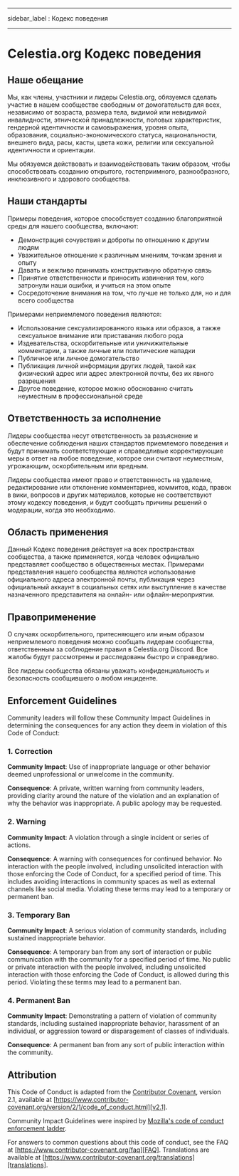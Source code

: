 - - -
sidebar_label : Кодекс поведения
- - -

# Celestia.org Кодекс поведения

## Наше обещание

Мы, как члены, участники и лидеры Celestia.org, обязуемся сделать участие в нашем сообществе свободным от домогательств для всех, независимо от возраста, размера тела, видимой или невидимой инвалидности, этнической принадлежности, половых характеристик, гендерной идентичности и самовыражения, уровня опыта, образования, социально-экономического статуса, национальности, внешнего вида, расы, касты, цвета кожи, религии или сексуальной идентичности и ориентации.

Мы обязуемся действовать и взаимодействовать таким образом, чтобы способствовать созданию открытого, гостеприимного, разнообразного, инклюзивного и здорового сообщества.

## Наши стандарты

Примеры поведения, которое способствует созданию благоприятной среды для нашего сообщества, включают:

* Демонстрация сочувствия и доброты по отношению к другим людям
* Уважительное отношение к различным мнениям, точкам зрения и опыту
* Давать и вежливо принимать конструктивную обратную связь
* Принятие ответственности и приносить извинения тем, кого затронули наши ошибки, и учиться на этом опыте
* Сосредоточение внимания на том, что лучше не только для, но и для всего сообщества

Примерами неприемлемого поведения являются:

* Использование сексуализированного языка или образов, а также сексуальное внимание или приставания любого рода
* Издевательства, оскорбительные или уничижительные комментарии, а также личные или политические нападки
* Публичное или личное домогательство
* Публикация личной информации других людей, такой как физический адрес или адрес электронной почты, без их явного разрешения
* Другое поведение, которое можно обоснованно считать неуместным в профессиональной среде

## Ответственность за исполнение

Лидеры сообщества несут ответственность за разъяснение и обеспечение соблюдения наших стандартов приемлемого поведения и будут принимать соответствующие и справедливые корректирующие меры в ответ на любое поведение, которое они считают неуместным, угрожающим, оскорбительным или вредным.

Лидеры сообщества имеют право и ответственность на удаление, редактирование или отклонение комментариев, коммитов, кода, правок в вики, вопросов и других материалов, которые не соответствуют этому кодексу поведения, и будут сообщать причины решений о модерации, когда это необходимо.

## Область применения

Данный Кодекс поведения действует на всех пространствах сообщества, а также применяется, когда человек официально представляет сообщество в общественных местах. Примерами представления нашего сообщества являются использование официального адреса электронной почты, публикация через официальный аккаунт в социальных сетях или выступление в качестве назначенного представителя на онлайн- или офлайн-мероприятии.

## Правоприменение

О случаях оскорбительного, притесняющего или иным образом неприемлемого поведения можно сообщать лидерам сообщества, ответственным за соблюдение правил в Celestia.org Discord. Все жалобы будут рассмотрены и расследованы быстро и справедливо.

Все лидеры сообщества обязаны уважать конфиденциальность и безопасность сообщившего о любом инциденте.

## Enforcement Guidelines

Community leaders will follow these Community Impact Guidelines in determining the consequences for any action they deem in violation of this Code of Conduct:

### 1. Correction

**Community Impact**: Use of inappropriate language or other behavior deemed unprofessional or unwelcome in the community.

**Consequence**: A private, written warning from community leaders, providing clarity around the nature of the violation and an explanation of why the behavior was inappropriate. A public apology may be requested.

### 2. Warning

**Community Impact**: A violation through a single incident or series of actions.

**Consequence**: A warning with consequences for continued behavior. No interaction with the people involved, including unsolicited interaction with those enforcing the Code of Conduct, for a specified period of time. This includes avoiding interactions in community spaces as well as external channels like social media. Violating these terms may lead to a temporary or permanent ban.

### 3. Temporary Ban

**Community Impact**: A serious violation of community standards, including sustained inappropriate behavior.

**Consequence**: A temporary ban from any sort of interaction or public communication with the community for a specified period of time. No public or private interaction with the people involved, including unsolicited interaction with those enforcing the Code of Conduct, is allowed during this period. Violating these terms may lead to a permanent ban.

### 4. Permanent Ban

**Community Impact**: Demonstrating a pattern of violation of community standards, including sustained inappropriate behavior, harassment of an individual, or aggression toward or disparagement of classes of individuals.

**Consequence**: A permanent ban from any sort of public interaction within the community.

## Attribution

This Code of Conduct is adapted from the [Contributor Covenant][homepage], version 2.1, available at [https://www.contributor-covenant.org/version/2/1/code_of_conduct.html][v2.1].

Community Impact Guidelines were inspired by [Mozilla's code of conduct enforcement ladder][Mozilla CoC].

For answers to common questions about this code of conduct, see the FAQ at [https://www.contributor-covenant.org/faq][FAQ]. Translations are available at [https://www.contributor-covenant.org/translations][translations].

[homepage]: https://www.contributor-covenant.org
[v2.1]: https://www.contributor-covenant.org/version/2/1/code_of_conduct.html
[Mozilla CoC]: https://github.com/mozilla/diversity
[FAQ]: https://www.contributor-covenant.org/faq
[translations]: https://www.contributor-covenant.org/translations
